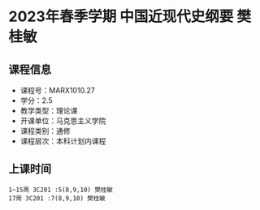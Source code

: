 # 2023年春季学期 中国近现代史纲要 樊桂敏






## 课程信息

- 课程号：MARX1010.27
- 学分：2.5
- 教学类型：理论课
- 开课单位：马克思主义学院
- 课程类别：通修
- 课程层次：本科计划内课程

## 上课时间

```
1~15周 3C201 :5(8,9,10) 樊桂敏
17周 3C201 :7(8,9,10) 樊桂敏
```

